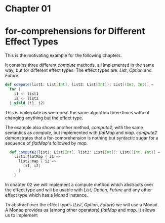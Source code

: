 # Chapter 01

# for-comprehensions for Different Effect Types

This is the motivating example for the following chapters.

It contains three different _compute_ methods, all
implemented in the same way, but for different effect
types. The effect types are: _List_, _Option_ and _Future_.

```scala
def compute(list1: List[Int], list2: List[Int]): List[(Int, Int)] =
  for {
    i1 <- list1
    i2 <- list2
  } yield (i1, i2)
```

This is boilerplate as we repeat the same algorithm
three times without changing anything but the effect type.

The example also shows another method, _compute2_, with
the same semantics as _compute_, but implemented with
_flatMap_ and _map_. _compute2_ demonstrates that a
for-comprehension is nothing but syntactic sugar for a
sequence of _flatMap_'s followed by _map_.

```scala
  def compute2(list1: List[Int], list2: List[Int]): List[(Int, Int)] =
    list1.flatMap { i1 =>
      list2.map { i2 =>
        (i1, i2)
      }
    }
```

In chapter 02 we will implement a compute method which
abstracts over the effect type and will be usable with
_List_, _Option_, _Future_ and any other effect type
which has a Monad instance.

To abstract over the effect types (_List_, _Option_,
_Future_) we will use a Monad. A Monad provides us
(among other operators) _flatMap_ and _map_. It allows
us to implement
